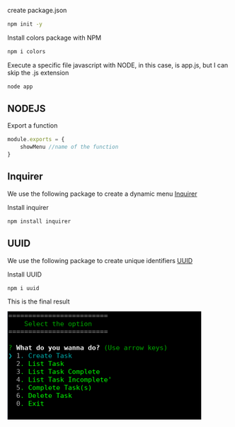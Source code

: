 create package.json 
```sh
npm init -y
```

Install colors package with NPM
```sh
npm i colors
```

Execute a specific file javascript with NODE, in this case, is app.js, but I can skip the .js extension
```sh
node app
```


## NODEJS
Export a function
```javascript
module.exports = {
    showMenu //name of the function
}
```

## Inquirer 
We use the following package to create a dynamic menu
[Inquirer](https://www.npmjs.com/package/inquirer)

Install inquirer
```sh
npm install inquirer
```

## UUID
We use the following package to create unique identifiers
[UUID](https://www.npmjs.com/package/uuid)

Install UUID
```sh
npm i uuid
```

This is the final result

![console](console.png)

